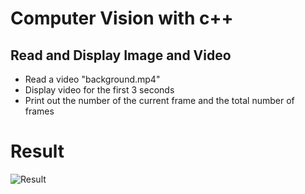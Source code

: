 # Computer Vision with c++

## Read and Display Image and Video

- Read a video "background.mp4"
- Display video for the first 3 seconds
- Print out the number of the current frame and the total number of frames

# Result

![Result](/강의1/result.gif)